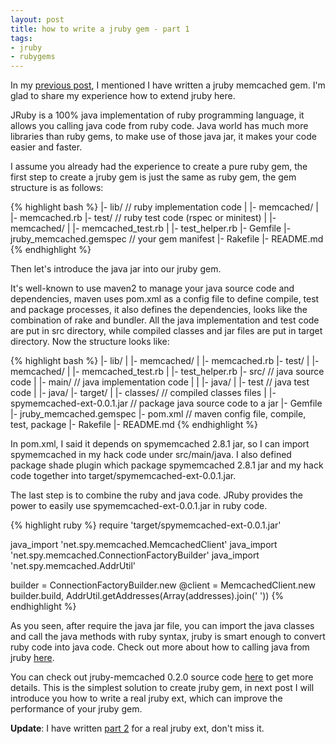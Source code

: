 ```yaml
---
layout: post
title: how to write a jruby gem - part 1
tags:
- jruby
- rubygems
---
```

In my [previous post][0], I mentioned I have written a jruby memcached
gem.  I'm glad to share my experience how to extend jruby here.

JRuby is a 100% java implementation of ruby programming language, it
allows you calling java code from ruby code. Java world has much more
libraries than ruby gems, to make use of those java jar, it makes your
code easier and faster.

I assume you already had the experience to create a pure ruby gem, the
first step to create a jruby gem is just the same as ruby gem, the gem
structure is as follows:

{% highlight bash %}
|- lib/                   // ruby implementation code
|   |- memcached/
|   |- memcached.rb
|- test/                  // ruby test code (rspec or minitest)
|   |- memcached/
|   |- memcached_test.rb
|   |- test_helper.rb
|- Gemfile
|- jruby_memcached.gemspec // your gem manifest
|- Rakefile
|- README.md
{% endhighlight %}

Then let's introduce the java jar into our jruby gem.

It's well-known to use maven2 to manage your java source code and
dependencies, maven uses pom.xml as a config file to define compile,
test and package processes, it also defines the dependencies, looks
like the combination of rake and bundler. All the java implementation
and test code are put in src directory, while compiled classes and jar
files are put in target directory. Now the structure looks like:

{% highlight bash %}
|- lib/
|   |- memcached/
|   |- memcached.rb
|- test/
|   |- memcached/
|   |- memcached_test.rb
|   |- test_helper.rb
|- src/                    // java source code
|   |- main/               // java implementation code
|   |   |- java/
|   |- test                // java test code
|       |- java/
|- target/
|   |- classes/            // compiled classes files
|   |- spymemcached-ext-0.0.1.jar // package java source code to a jar
|- Gemfile
|- jruby_memcached.gemspec
|- pom.xml                 // maven config file, compile, test, package
|- Rakefile
|- README.md
{% endhighlight %}

In pom.xml, I said it depends on spymemcached 2.8.1 jar, so I can import
spymemcached in my hack code under src/main/java. I also defined package
shade plugin which package spymemcached 2.8.1 jar and my hack code
together into target/spymemcached-ext-0.0.1.jar.

The last step is to combine the ruby and java code. JRuby provides the
power to easily use spymemcached-ext-0.0.1.jar in ruby code.

{% highlight ruby %}
require 'target/spymemcached-ext-0.0.1.jar'

java_import 'net.spy.memcached.MemcachedClient'
java_import 'net.spy.memcached.ConnectionFactoryBuilder'
java_import 'net.spy.memcached.AddrUtil'

builder = ConnectionFactoryBuilder.new
@client = MemcachedClient.new builder.build, AddrUtil.getAddresses(Array(addresses).join(' '))
{% endhighlight %}

As you seen, after require the java jar file, you can import the java
classes and call the java methods with ruby syntax, jruby is smart enough
to convert ruby code into java code. Check out more about how to calling
java from jruby [here][1].

You can check out jruby-memcached 0.2.0 source code [here][2] to get
more details. This is the simplest solution to create jruby gem, in
next post I will introduce you how to write a real jruby ext, which can
improve the performance of your jruby gem.

**Update**: I have written [part 2][3] for a real jruby ext, don't miss it.

[0]: http://huangzhimin.com/2012/07/24/jruby-memcached-0-1-0-released/
[1]: https://github.com/jruby/jruby/wiki/CallingJavaFromJRuby
[2]: https://github.com/aurorafeint/jruby-memcached/tree/2adc85e8121229527a57a71f221fdade40de61df
[3]: http://huangzhimin.com/2012/08/23/how-to-write-a-jruby-gem-part-2/
